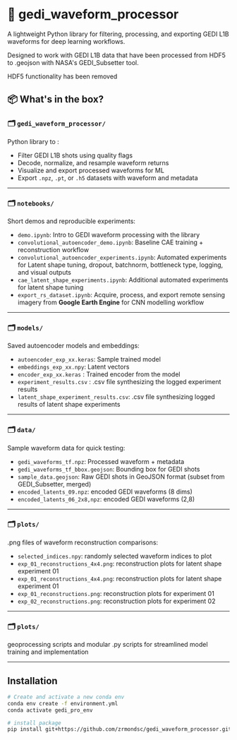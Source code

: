 # 🌲 gedi_waveform_processor

A lightweight Python library for filtering, processing, and exporting GEDI L1B waveforms for deep learning workflows.

Designed to work with GEDI L1B data that have been processed from HDF5 to .geojson with NASA's GEDI_Subsetter tool. 

HDF5 functionality has been removed

## 📦 What's in the box?

### 🗂️ `gedi_waveform_processor/`  
Python library to :
- Filter GEDI L1B shots using quality flags
- Decode, normalize, and resample waveform returns
- Visualize and export processed waveforms for ML
- Export `.npz`, `.pt`, or `.h5` datasets with waveform and metadata

---

### 🗂️ `notebooks/`  
Short demos and reproducible experiments:
- `demo.ipynb`: Intro to GEDI waveform processing with the library
- `convolutional_autoencoder_demo.ipynb`: Baseline CAE training + reconstruction workflow
- `convolutional_autoencoder_experiments.ipynb`: Automated experiments for Latent shape tuning, dropout, batchnorm, bottleneck type, logging, and visual outputs
- `cae_latent_shape_experiments.ipynb`: Additional automated experiments for latent shape tuning
- `export_rs_dataset.ipynb`: Acquire, process, and export remote sensing imagery from **Google Earth Engine** for CNN modelling workflow 

---

### 🗂️ `models/`  
Saved autoencoder models and embeddings:
- `autoencoder_exp_xx.keras`: Sample trained model
- `embeddings_exp_xx.npy`: Latent vectors
- `encoder_exp_xx.keras` : Trained encoder from the model
- `experiment_results.csv` : .csv file synthesizing the logged experiment results
- `latent_shape_experiment_results.csv`: .csv file synthesizing logged results of latent shape experiments
---

### 🗂️ `data/`  
Sample waveform data for quick testing:
- `gedi_waveforms_tf.npz`: Processed waveform + metadata
- `gedi_waveforms_tf_bbox.geojson`: Bounding box for GEDI shots
- `sample_data.geojson`: Raw GEDI shots in GeoJSON format (subset from GEDI_Subsetter, merged)
- `encoded_latents_09.npz`: encoded GEDI waveforms (8 dims)
- `encoded_latents_06_2x8,npz`: encoded GEDI waveforms (2,8)

---

### 🗂️ `plots/`  
.png files of waveform reconstruction comparisons:
- `selected_indices.npy`: randomly selected waveform indices to plot
- `exp_01_reconstructions_4x4.png`: reconstruction plots for latent shape experiment 01
- `exp_01_reconstructions_4x4.png`: reconstruction plots for latent shape experiment 01
- `exp_01_reconstructions.png`: reconstruction plots for experiment 01
- `exp_02_reconstructions.png`: reconstruction plots for experiment 02

---

### 🗂️ `plots/`  
geoprocessing scripts and modular .py scripts for streamlined model training and implementation

---

## Installation
```bash
# Create and activate a new conda env
conda env create -f environment.yml
conda activate gedi_pro_env
```

```bash
# install package
pip install git+https://github.com/zrmondsc/gedi_waveform_processor.git
```

